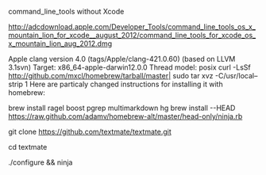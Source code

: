 command_line_tools without Xcode

http://adcdownload.apple.com/Developer_Tools/command_line_tools_os_x_mountain_lion_for_xcode__august_2012/command_line_tools_for_xcode_os_x_mountain_lion_aug_2012.dmg

Apple clang version 4.0 (tags/Apple/clang-421.0.60) (based on LLVM 3.1svn)
Target: x86_64-apple-darwin12.0.0
Thread model: posix
 curl -LsSf http://github.com/mxcl/homebrew/tarball/master| sudo tar xvz -C/usr/local–strip 1 
Here are particaly changed instructions for installing it with homebrew:

brew install ragel boost pgrep multimarkdown hg
brew install --HEAD https://raw.github.com/adamv/homebrew-alt/master/head-only/ninja.rb

git clone https://github.com/textmate/textmate.git

cd textmate

./configure && ninja
